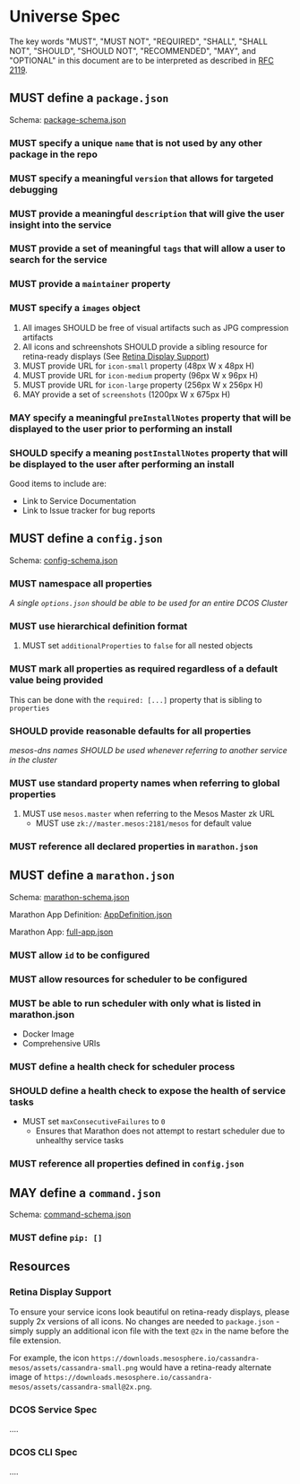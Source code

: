 Universe Spec
=============

The key words "MUST", "MUST NOT", "REQUIRED", "SHALL", "SHALL NOT", "SHOULD", "SHOULD NOT", "RECOMMENDED",  "MAY", and "OPTIONAL" in this document are to be interpreted as described in [RFC 2119](https://www.ietf.org/rfc/rfc2119.txt).

## MUST define a `package.json`

Schema: [package-schema.json](../repo/meta/schema/package-schema.json)

### MUST specify a unique `name` that is not used by any other package in the repo

### MUST specify a meaningful `version` that allows for targeted debugging

### MUST provide a meaningful `description` that will give the user insight into the service

### MUST provide a set of meaningful `tags` that will allow a user to search for the service

### MUST provide a `maintainer` property

### MUST specify a `images` object

1. All images SHOULD be free of visual artifacts such as JPG compression artifacts
1. All icons and schreenshots SHOULD provide a sibling resource for retina-ready displays (See [Retina Display Support](#Retina-Display-Support))
1. MUST provide URL for `icon-small` property (48px W x 48px H)
1. MUST provide URL for `icon-medium` property (96px W x 96px H)
1. MUST provide URL for `icon-large` property (256px W x 256px H)
1. MAY provide a set of `screenshots` (1200px W x 675px H)

### MAY specify a meaningful `preInstallNotes` property that will be displayed to the user prior to performing an install

### SHOULD specify a meaning `postInstallNotes` property that will be displayed to the user after performing an install

Good items to include are:
* Link to Service Documentation
* Link to Issue tracker for bug reports


## MUST define a `config.json`

Schema: [config-schema.json](../repo/meta/schema/config-schema.json)

### MUST namespace all properties

*A single `options.json` should be able to be used for an entire DCOS Cluster*

### MUST use hierarchical definition format

1. MUST set `additionalProperties` to `false` for all nested objects

### MUST mark all properties as required regardless of a default value being provided

This can be done with the `required: [...]` property that is sibling to `properties`

### SHOULD provide reasonable defaults for all properties

*mesos-dns names SHOULD be used whenever referring to another service in the cluster*

### MUST use standard property names when referring to global properties

1. MUST use `mesos.master` when referring to the Mesos Master zk URL
    * MUST use `zk://master.mesos:2181/mesos` for default value

### MUST reference all declared properties in `marathon.json`


## MUST define a `marathon.json`

Schema: [marathon-schema.json](../repo/meta/schema/marathon-schema.json)

Marathon App Definition: [AppDefinition.json](https://github.com/mesosphere/marathon/blob/master/src/main/resources/mesosphere/marathon/api/v2/AppDefinition.json)

Marathon App: [full-app.json](https://mesosphere.github.io/marathon/docs/rest-api.html#post-/v2/apps)

### MUST allow `id` to be configured

### MUST allow resources for scheduler to be configured

### MUST be able to run scheduler with only what is listed in marathon.json

* Docker Image
* Comprehensive URIs

### MUST define a health check for scheduler process

### SHOULD define a health check to expose the health of service tasks

* MUST set `maxConsecutiveFailures` to `0`
  * Ensures that Marathon does not attempt to restart scheduler due to unhealthy service tasks
  
### MUST reference all properties defined in `config.json`


## MAY define a `command.json`

Schema: [command-schema.json](../repo/meta/schema/command-schema.json)

### MUST define `pip: []`



## Resources

### Retina Display Support
To ensure your service icons look beautiful on retina-ready displays, please supply 2x versions of all icons.
No changes are needed to `package.json` - simply supply an additional icon file with the text `@2x` in the name before the file extension.

For example, the icon `https://downloads.mesosphere.io/cassandra-mesos/assets/cassandra-small.png` would have a retina-ready alternate image of `https://downloads.mesosphere.io/cassandra-mesos/assets/cassandra-small@2x.png`.

### DCOS Service Spec
....


### DCOS CLI Spec
....
